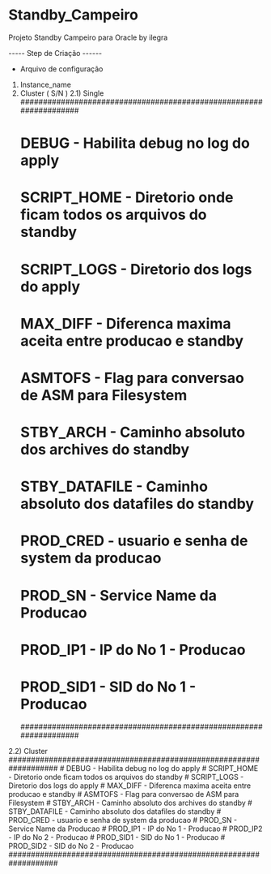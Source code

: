 # Standby_Campeiro
Projeto Standby Campeiro para Oracle by ilegra




-----  Step de Criação ------

- Arquivo de configuração

1) Instance_name
2) Cluster ( S/N )
  2.1) Single
    ###################################################################
    # DEBUG - Habilita debug no log do apply
    # SCRIPT_HOME - Diretorio onde ficam todos os arquivos do standby
    # SCRIPT_LOGS - Diretorio dos logs do apply
    # MAX_DIFF - Diferenca maxima aceita entre producao e standby
    # ASMTOFS - Flag para conversao de ASM para Filesystem
    # STBY_ARCH - Caminho absoluto dos archives do standby
    # STBY_DATAFILE - Caminho absoluto dos datafiles do standby
    # PROD_CRED - usuario e senha de system da producao
    # PROD_SN - Service Name da Producao
    # PROD_IP1 - IP do No 1 - Producao
    # PROD_SID1 - SID do No 1 - Producao
    ###################################################################

  2.2) Cluster
    ###################################################################
    # DEBUG - Habilita debug no log do apply
    # SCRIPT_HOME - Diretorio onde ficam todos os arquivos do standby
    # SCRIPT_LOGS - Diretorio dos logs do apply
    # MAX_DIFF - Diferenca maxima aceita entre producao e standby
    # ASMTOFS - Flag para conversao de ASM para Filesystem
    # STBY_ARCH - Caminho absoluto dos archives do standby
    # STBY_DATAFILE - Caminho absoluto dos datafiles do standby
    # PROD_CRED - usuario e senha de system da producao
    # PROD_SN - Service Name da Producao
    # PROD_IP1 - IP do No 1 - Producao
    # PROD_IP2 - IP do No 2 - Producao
    # PROD_SID1 - SID do No 1 - Producao
    # PROD_SID2 - SID do No 2 - Producao
    ###################################################################
    
    

